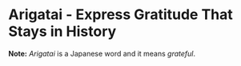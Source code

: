 # Arigatai - Express Gratitude That Stays in History

**Note:** _Arigatai_ is a Japanese word and it means _grateful_.
